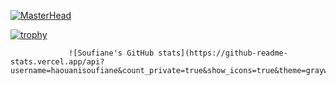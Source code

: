 [![MasterHead](https://i.im.ge/2022/07/28/Fje2sf.png)](https://www.github.com/haouanisoufiane) 

[![trophy](https://github-profile-trophy.vercel.app/?username=haouanisoufiane)](https://github-profile-trophy.vercel.app/?username=ryo-ma&theme=oldie)
 
                 ![Soufiane's GitHub stats](https://github-readme-stats.vercel.app/api?username=haouanisoufiane&count_private=true&show_icons=true&theme=graywhite)


<!--
**haouanisoufiane/haouanisoufiane** is a ✨ _special_ ✨ repository because its `README.md` (this file) appears on your GitHub profile.

Here are some ideas to get you started:

- 🔭 I’m currently working on ...
- 🌱 I’m currently learning ...
- 👯 I’m looking to collaborate on ...
- 🤔 I’m looking for help with ...
- 💬 Ask me about ...
- 📫 How to reach me: ...
- 😄 Pronouns: ...
- ⚡ Fun fact: ...
-->
